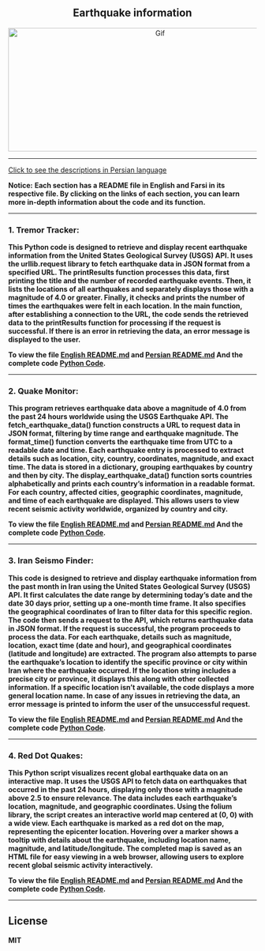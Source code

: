 <div align="center">

## Earthquake information

<img alt="Gif" src="https://acropolis-wp-content-uploads.s3.us-west-1.amazonaws.com/2019/02/Hero-Earthquake-Proof-Buildings.gif" height="250px" width="600px">
</div>
<hr>

[Click to see the descriptions in Persian language](Persian.md)

<b>Notice:</b> <b>Each section has a README file in English and Farsi in its respective file. By clicking on the links of each section, you can learn more in-depth information about the code and its function.
<hr>

### 1. Tremor Tracker:
This Python code is designed to retrieve and display recent earthquake information from the United States Geological Survey (USGS) API. It uses the urllib.request library to fetch earthquake data in JSON format from a specified URL. The printResults function processes this data, first printing the title and the number of recorded earthquake events. Then, it lists the locations of all earthquakes and separately displays those with a magnitude of 4.0 or greater. Finally, it checks and prints the number of times the earthquakes were felt in each location. In the main function, after establishing a connection to the URL, the code sends the retrieved data to the printResults function for processing if the request is successful. If there is an error in retrieving the data, an error message is displayed to the user.

To view the file <b>[English README.md](TremorTracker/EnglishTremorTracker.md)</b> and <b>[Persian README.md](TremorTracker/PersianTremorTracker.md)</b> And the complete code <b>[Python Code](TremorTracker/TremorTracker.py)</b>.
<hr>

### 2. Quake Monitor:
This program retrieves earthquake data above a magnitude of 4.0 from the past 24 hours worldwide using the USGS Earthquake API. The fetch_earthquake_data() function constructs a URL to request data in JSON format, filtering by time range and earthquake magnitude. The format_time() function converts the earthquake time from UTC to a readable date and time. Each earthquake entry is processed to extract details such as location, city, country, coordinates, magnitude, and exact time. The data is stored in a dictionary, grouping earthquakes by country and then by city. The display_earthquake_data() function sorts countries alphabetically and prints each country’s information in a readable format. For each country, affected cities, geographic coordinates, magnitude, and time of each earthquake are displayed. This allows users to view recent seismic activity worldwide, organized by country and city.

To view the file <b>[English README.md](QuakeMonitor/EnglishQuakeMonitor.md)</b> and <b>[Persian README.md](QuakeMonitor/PersianQuakeMonitor.md)</b> And the complete code <b>[Python Code](QuakeMonitor/QuakeMonitorEnglish.py)</b>.
<hr>

### 3. Iran Seismo Finder: 
This code is designed to retrieve and display earthquake information from the past month in Iran using the United States Geological Survey (USGS) API. It first calculates the date range by determining today’s date and the date 30 days prior, setting up a one-month time frame. It also specifies the geographical coordinates of Iran to filter data for this specific region.
The code then sends a request to the API, which returns earthquake data in JSON format. If the request is successful, the program proceeds to process the data. For each earthquake, details such as magnitude, location, exact time (date and hour), and geographical coordinates (latitude and longitude) are extracted.
The program also attempts to parse the earthquake’s location to identify the specific province or city within Iran where the earthquake occurred. If the location string includes a precise city or province, it displays this along with other collected information. If a specific location isn’t available, the code displays a more general location name. In case of any issues in retrieving the data, an error message is printed to inform the user of the unsuccessful request.

To view the file <b>[English README.md](IranSeismoFinder/EnglishIranSeismoFinder.md)</b> and <b>[Persian README.md](IranSeismoFinder/PersianIranSeismoFinder.md)</b> And the complete code <b>[Python Code](IranSeismoFinder/IranSeismoFinderEnglish.py)</b>.
<hr>

### 4. Red Dot Quakes:
This Python script visualizes recent global earthquake data on an interactive map. It uses the USGS API to fetch data on earthquakes that occurred in the past 24 hours, displaying only those with a magnitude above 2.5 to ensure relevance. The data includes each earthquake’s location, magnitude, and geographic coordinates. Using the folium library, the script creates an interactive world map centered at (0, 0) with a wide view. Each earthquake is marked as a red dot on the map, representing the epicenter location. Hovering over a marker shows a tooltip with details about the earthquake, including location name, magnitude, and latitude/longitude. The completed map is saved as an HTML file for easy viewing in a web browser, allowing users to explore recent global seismic activity interactively.

To view the file <b>[English README.md](RedDotQuakes/EnglishRedDotQuakes.md)</b> and <b>[Persian README.md](RedDotQuakes/PersianRedDotQuakes.md)</b> And the complete code <b>[Python Code](RedDotQuakes/EnglishRedDotQuakes.py)</b>.
<hr>


## License

MIT

